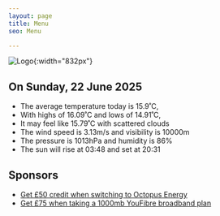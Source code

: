 ```yaml
---
layout: page
title: Menu
seo: Menu

---
```


![Logo](/images/logo.jpg){:width="832px"}

<!-- weather_marker starts -->
## On Sunday, 22 June 2025

- The average temperature today is 15.9˚C,
- With highs of 16.09˚C and lows of 14.91˚C,
- It may feel like 15.79˚C with scattered clouds
- The wind speed is 3.13m/s and visibility is 10000m
- The pressure is 1013hPa and humidity is 86%
- The sun will rise at 03:48 and set at 20:31

<!-- weather_marker ends -->

## Sponsors

- [Get £50 credit when switching to Octopus Energy](https://bit.ly/3oD1nnS)
- [Get £75 when taking a 1000mb YouFibre broadband plan](https://aklam.io/91zWhU?)
